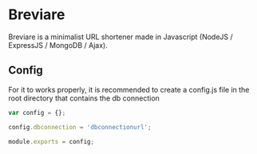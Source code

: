 # Breviare

Breviare is a minimalist URL shortener made in Javascript (NodeJS / ExpressJS / MongoDB / Ajax).

## Config

For it to works properly, it is recommended to create a config.js file in the root directory that contains the db connection

```javascript
var config = {};

config.dbconnection = 'dbconnectionurl';

module.exports = config;
```
